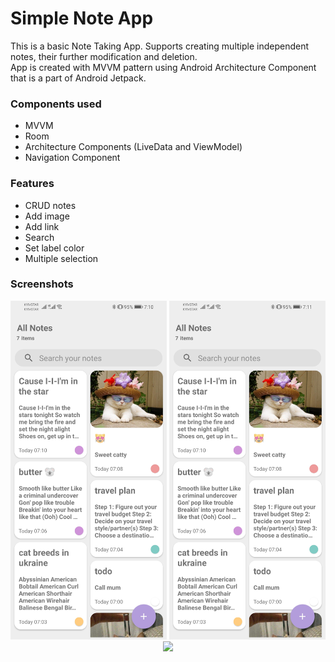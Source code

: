 # Simple Note App

This is a basic Note Taking App. Supports creating multiple independent notes, their further modification and deletion.  
App is created with MVVM pattern using Android Architecture Component that is a part of Android Jetpack.

### Components used
* MVVM
* Room
* Architecture Components (LiveData and ViewModel)
* Navigation Component

### Features
* CRUD notes
* Add image
* Add link
* Search
* Set label color
* Multiple selection

### Screenshots
<p align="center" float="left">
  <img src="screenshots/Screenshot_20210626_191057_com.example.notesapp.jpg" width="250" />
  <img src="screenshots/Screenshot_20210626_191142_com.example.notesapp.jpg" width="250" /> 
  <img src="screenshots/SVID_20210626_191237_1 (1).gif" width="250" />
</p>
